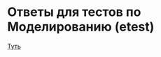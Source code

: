 # Ответы для тестов по Моделированию (etest)
[Туть](https://johnny-keker.github.io/etest-parser/index.html)
